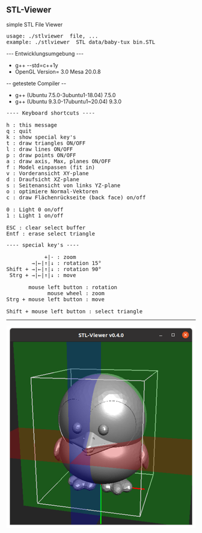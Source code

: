 ## STL-Viewer
simple STL File Viewer
<pre>usage: ./stlviewer  file, ...
example: ./stlviewer  STL_data/baby-tux_bin.STL</pre>
--- Entwicklungsumgebung ---

- g++  --std=c++1y
- OpenGL Version= 3.0 Mesa 20.0.8

-- getestete Compiler --

- g++ (Ubuntu 7.5.0-3ubuntu1-18.04) 7.5.0  
- g++ (Ubuntu 9.3.0-17ubuntu1~20.04) 9.3.0

<pre>
---- Keyboard shortcuts ----

h : this message
q : quit
k : show special key's
t : draw triangles ON/OFF
l : draw lines ON/OFF
p : draw points ON/OFF
a : draw axis, Max, planes ON/OFF
f : Model einpassen (fit in)
v : Vorderansicht XY-plane
d : Draufsicht XZ-plane
s : Seitenansicht von links YZ-plane
o : optimiere Normal-Vektoren
c : draw Flächenrückseite (back face) on/off

0 : Light 0 on/off
1 : Light 1 on/off

ESC : clear select buffer
Entf : erase select triangle
</pre>
<pre>
---- special key's ----

            +|- : zoom
        →|←|↑|↓ : rotation 15°
Shift + →|←|↑|↓ : rotation 90°
 Strg + →|←|↑|↓ : move

       mouse left button : rotation
             mouse wheel : zoom
Strg + mouse left button : move

Shift + mouse left button : select triangle
</pre>
<hr></hr>

![alt](README.png)
